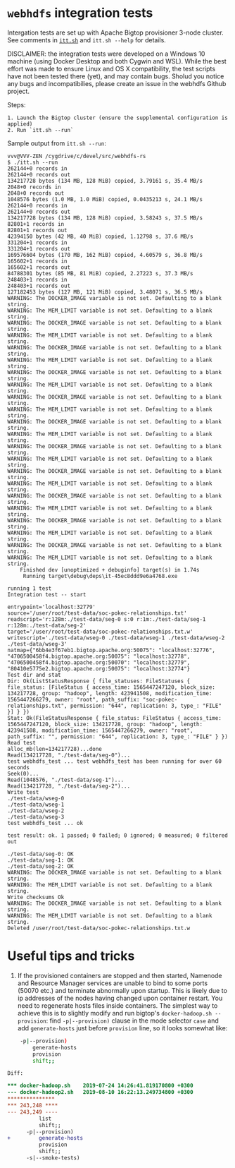 # `webhdfs` integration tests

Intergation tests are set up with Apache Bigtop provisioner 3-node cluster. See comments in [`itt.sh`](itt.sh) and `itt.sh --help` for details.

DISCLAIMER: the integration tests were developed on a Windows 10 machine (using Docker Desktop and both Cygwin and WSL). While the best effort was made to ensure Linux and OS X compatibility, the test scripts have not been tested there (yet), and may contain bugs. Sholud you notice any bugs and incompatibilies, please create an issue in the webhdfs Github project.

Steps:

    1. Launch the Bigtop cluster (ensure the supplemental configuration is applied)
    2. Run `itt.sh --run`

Sample output from `itt.sh --run`:

```
vvv@VVV-ZEN /cygdrive/c/devel/src/webhdfs-rs
$ ./itt.sh --run
262144+0 records in
262144+0 records out
134217728 bytes (134 MB, 128 MiB) copied, 3.79161 s, 35.4 MB/s
2048+0 records in
2048+0 records out
1048576 bytes (1.0 MB, 1.0 MiB) copied, 0.0435213 s, 24.1 MB/s
262144+0 records in
262144+0 records out
134217728 bytes (134 MB, 128 MiB) copied, 3.58243 s, 37.5 MB/s
82801+1 records in
82801+1 records out
42394150 bytes (42 MB, 40 MiB) copied, 1.12798 s, 37.6 MB/s
331204+1 records in
331204+1 records out
169576604 bytes (170 MB, 162 MiB) copied, 4.60579 s, 36.8 MB/s
165602+1 records in
165602+1 records out
84788301 bytes (85 MB, 81 MiB) copied, 2.27223 s, 37.3 MB/s
248403+1 records in
248403+1 records out
127182453 bytes (127 MB, 121 MiB) copied, 3.48071 s, 36.5 MB/s
WARNING: The DOCKER_IMAGE variable is not set. Defaulting to a blank string.
WARNING: The MEM_LIMIT variable is not set. Defaulting to a blank string.
WARNING: The DOCKER_IMAGE variable is not set. Defaulting to a blank string.
WARNING: The MEM_LIMIT variable is not set. Defaulting to a blank string.
WARNING: The DOCKER_IMAGE variable is not set. Defaulting to a blank string.
WARNING: The MEM_LIMIT variable is not set. Defaulting to a blank string.
WARNING: The DOCKER_IMAGE variable is not set. Defaulting to a blank string.
WARNING: The MEM_LIMIT variable is not set. Defaulting to a blank string.
WARNING: The DOCKER_IMAGE variable is not set. Defaulting to a blank string.
WARNING: The MEM_LIMIT variable is not set. Defaulting to a blank string.
WARNING: The DOCKER_IMAGE variable is not set. Defaulting to a blank string.
WARNING: The MEM_LIMIT variable is not set. Defaulting to a blank string.
WARNING: The DOCKER_IMAGE variable is not set. Defaulting to a blank string.
WARNING: The MEM_LIMIT variable is not set. Defaulting to a blank string.
WARNING: The DOCKER_IMAGE variable is not set. Defaulting to a blank string.
WARNING: The MEM_LIMIT variable is not set. Defaulting to a blank string.
WARNING: The DOCKER_IMAGE variable is not set. Defaulting to a blank string.
WARNING: The MEM_LIMIT variable is not set. Defaulting to a blank string.
WARNING: The DOCKER_IMAGE variable is not set. Defaulting to a blank string.
WARNING: The MEM_LIMIT variable is not set. Defaulting to a blank string.
WARNING: The DOCKER_IMAGE variable is not set. Defaulting to a blank string.
WARNING: The MEM_LIMIT variable is not set. Defaulting to a blank string.
    Finished dev [unoptimized + debuginfo] target(s) in 1.74s
     Running target\debug\deps\it-45ec8ddd9e6a4768.exe

running 1 test
Integration test -- start

entrypoint='localhost:32779'
source='/user/root/test-data/soc-pokec-relationships.txt'
readscript='r:128m:./test-data/seg-0 s:0 r:1m:./test-data/seg-1 r:128m:./test-data/seg-2'
target='/user/root/test-data/soc-pokec-relationships.txt.w'
writescript='./test-data/wseg-0 ./test-data/wseg-1 ./test-data/wseg-2 ./test-data/wseg-3'
natmap={"6bb4e3f67eb1.bigtop.apache.org:50075": "localhost:32776", "4706500458f4.bigtop.apache.org:50075": "localhost:32778", "4706500458f4.bigtop.apache.org:50070": "localhost:32779", "80410e5775e2.bigtop.apache.org:50075": "localhost:32774"}
Test dir and stat
Dir: Ok(ListStatusResponse { file_statuses: FileStatuses { file_status: [FileStatus { access_time: 1565447247120, block_size: 134217728, group: "hadoop", length: 423941508, modification_time: 1565447266279, owner: "root", path_suffix: "soc-pokec-relationships.txt", permission: "644", replication: 3, type_: "FILE" }] } })
Stat: Ok(FileStatusResponse { file_status: FileStatus { access_time: 1565447247120, block_size: 134217728, group: "hadoop", length: 423941508, modification_time: 1565447266279, owner: "root", path_suffix: "", permission: "644", replication: 3, type_: "FILE" } })
Read test
alloc_mb(len=134217728)...done
Read(134217728, "./test-data/seg-0")...
test webhdfs_test ... test webhdfs_test has been running for over 60 seconds
Seek(0)...
Read(1048576, "./test-data/seg-1")...
Read(134217728, "./test-data/seg-2")...
Write test
./test-data/wseg-0
./test-data/wseg-1
./test-data/wseg-2
./test-data/wseg-3
test webhdfs_test ... ok

test result: ok. 1 passed; 0 failed; 0 ignored; 0 measured; 0 filtered out

./test-data/seg-0: OK
./test-data/seg-1: OK
./test-data/seg-2: OK
WARNING: The DOCKER_IMAGE variable is not set. Defaulting to a blank string.
WARNING: The MEM_LIMIT variable is not set. Defaulting to a blank string.
Write checksums Ok
WARNING: The DOCKER_IMAGE variable is not set. Defaulting to a blank string.
WARNING: The MEM_LIMIT variable is not set. Defaulting to a blank string.
Deleted /user/root/test-data/soc-pokec-relationships.txt.w

```

# Useful tips and tricks

 1. If the provisioned containers are stopped and then started, Namenode and Resource Manager services are unable to bind to
    some ports (50070 etc.) and terminate abnormally upon startup. This is likely due to ip addresses of the nodes having changed
    upon container restart. You need to regenerate hosts files inside containers. The simplest way to achieve this is to slightly
    modify and run bigtop's `docker-hadoop.sh --provision`: find `-p|--provision)` clause in the mode selector `case` and add 
    `generate-hosts` just before `provision` line, so it looks somewhat like:

```bash
    -p|--provision)
        generate-hosts
        provision
        shift;;
```

    Diff:

```diff
*** docker-hadoop.sh    2019-07-24 14:26:41.819170800 +0300
--- docker-hadoop2.sh   2019-08-10 16:22:13.249734800 +0300
***************
*** 243,248 ****
--- 243,249 ----
          list
          shift;;
      -p|--provision)
+         generate-hosts
          provision
          shift;;
      -s|--smoke-tests)
```

